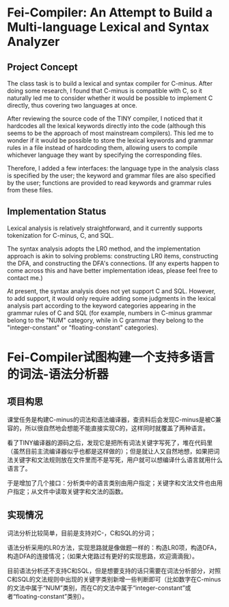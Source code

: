 # Fei-Compiler: An Attempt to Build a Multi-language Lexical and Syntax Analyzer

## Project Concept

The class task is to build a lexical and syntax compiler for C-minus. After doing some research, I found that C-minus is compatible with C, so it naturally led me to consider whether it would be possible to implement C directly, thus covering two languages at once.

After reviewing the source code of the TINY compiler, I noticed that it hardcodes all the lexical keywords directly into the code (although this seems to be the approach of most mainstream compilers). This led me to wonder if it would be possible to store the lexical keywords and grammar rules in a file instead of hardcoding them, allowing users to compile whichever language they want by specifying the corresponding files.

Therefore, I added a few interfaces: the language type in the analysis class is specified by the user; the keyword and grammar files are also specified by the user; functions are provided to read keywords and grammar rules from these files.

## Implementation Status

Lexical analysis is relatively straightforward, and it currently supports tokenization for C-minus, C, and SQL.

The syntax analysis adopts the LR0 method, and the implementation approach is akin to solving problems: constructing LR0 items, constructing the DFA, and constructing the DFA's connections. (If any experts happen to come across this and have better implementation ideas, please feel free to contact me.)

At present, the syntax analysis does not yet support C and SQL. However, to add support, it would only require adding some judgments in the lexical analysis part according to the keyword categories appearing in the grammar rules of C and SQL (for example, numbers in C-minus grammar belong to the "NUM" category, while in C grammar they belong to the "integer-constant" or "floating-constant" categories).



# Fei-Compiler试图构建一个支持多语言的词法-语法分析器

## 项目构思

课堂任务是构建C-minus的词法和语法编译器，查资料后会发现C-minus是被C兼容的，所以很自然地会想能不能直接实现C的，这样同时就覆盖了两种语言。

看了TINY编译器的源码之后，发现它是把所有词法关键字写死了，堆在代码里（虽然目前主流编译器似乎也都是这样做的）；但是就让人又自然地想，如果把词法关键字和文法规则放在文件里而不是写死，用户就可以想编译什么语言就用什么语言了。

于是增加了几个接口：分析类中的语言类别由用户指定；关键字和文法文件也由用户指定；从文件中读取关键字和文法的函数。

## 实现情况

词法分析比较简单，目前是支持对C-，C和SQL的分词；

语法分析采用的LR0方法，实现思路就是像做题一样的：构造LR0项，构造DFA，构造DFA的连接情况；（如果大佬路过有更好的实现思路，欢迎滴滴我）。

目前语法分析还不支持C和SQL，但是想要支持的话只需要在词法分析部分，对照C和SQL的文法规则中出现的关键字类别新增一些判断即可（比如数字在C-minus的文法中属于“NUM”类别，而在C的文法中属于“integer-constant”或者“floating-constant”类别）。

